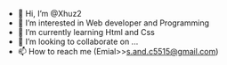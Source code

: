 - 👋 Hi, I’m @Xhuz2
- 👀 I’m interested in Web developer and Programming
- 🌱 I’m currently learning Html and Css
- 💞️ I’m looking to collaborate on ...
- 📫 How to reach me (Emial>>s.and.c5515@gmail.com)

<!---
Xhuz2/Xhuz2 is a ✨ special ✨ repository because its `README.md` (this file) appears on your GitHub profile.
You can click the Preview link to take a look at your changes.
--->

